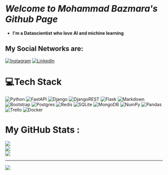 # _Welcome to Mohammad Bazmara's Github Page_

 - **I'm a Datascientist who love AI and michine learning**

## My Social Networks are: 
[![Instagram](https://img.shields.io/badge/Instagram-%23E4405F.svg?logo=Instagram&logoColor=white)](https://www.instagram.com/mohamad.bzm/) [![LinkedIn](https://img.shields.io/badge/LinkedIn-%230077B5.svg?logo=linkedin&logoColor=white)](https://www.linkedin.com/in/mohammad-bazmara-0538a8127/)

# 💻Tech Stack
![Python](https://img.shields.io/badge/python-3670A0?style=for-the-badge&logo=python&logoColor=ffdd54) ![FastAPI](https://img.shields.io/badge/FastAPI-005571?style=for-the-badge&logo=fastapi) ![Django](https://img.shields.io/badge/django-%23092E20.svg?style=for-the-badge&logo=django&logoColor=white) ![DjangoREST](https://img.shields.io/badge/DJANGO-REST-ff1709?style=for-the-badge&logo=django&logoColor=white&color=ff1709&labelColor=gray) ![Flask](https://img.shields.io/badge/flask-%23000.svg?style=for-the-badge&logo=flask&logoColor=white)  ![Markdown](https://img.shields.io/badge/markdown-%23000000.svg?style=for-the-badge&logo=markdown&logoColor=white) ![Bootstrap](https://img.shields.io/badge/bootstrap-%23563D7C.svg?style=for-the-badge&logo=bootstrap&logoColor=white)  ![Postgres](https://img.shields.io/badge/postgres-%23316192.svg?style=for-the-badge&logo=postgresql&logoColor=white) ![Redis](https://img.shields.io/badge/redis-%23DD0031.svg?style=for-the-badge&logo=redis&logoColor=white) ![SQLite](https://img.shields.io/badge/sqlite-%2307405e.svg?style=for-the-badge&logo=sqlite&logoColor=white) ![MongoDB](https://img.shields.io/badge/MongoDB-%234ea94b.svg?style=for-the-badge&logo=mongodb&logoColor=white) ![NumPy](https://img.shields.io/badge/numpy-%23013243.svg?style=for-the-badge&logo=numpy&logoColor=white) ![Pandas](https://img.shields.io/badge/pandas-%23150458.svg?style=for-the-badge&logo=pandas&logoColor=white) ![Trello](https://img.shields.io/badge/Trello-%23026AA7.svg?style=for-the-badge&logo=Trello&logoColor=white) ![Docker](https://img.shields.io/badge/docker-%230db7ed.svg?style=for-the-badge&logo=docker&logoColor=white)
# My GitHub Stats :
![](https://github-readme-stats.vercel.app/api?username=mbazmara&theme=radical&hide_border=false&include_all_commits=false&count_private=false)<br/>
![](https://github-readme-streak-stats.herokuapp.com/?user=mbazmara&theme=radical&hide_border=false)<br/>
![](https://github-readme-stats.vercel.app/api/top-langs/?username=mbazmara&theme=radical&hide_border=false&include_all_commits=false&count_private=false&layout=compact)

---
![](https://komarev.com/ghpvc/?username=mbazmara&label=Visitors+Count&color=brightgreen)